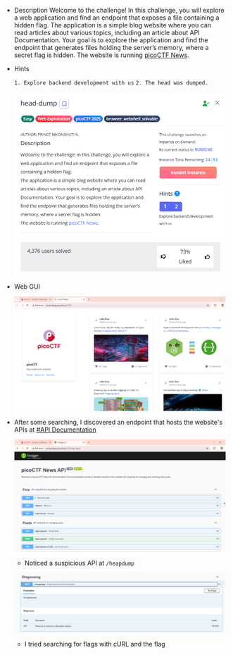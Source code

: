 - Description
    Welcome to the challenge! In this challenge, you will explore a web application and find an endpoint that exposes a file containing a hidden flag.
    The application is a simple blog website where you can read articles about various topics, including an article about API Documentation. Your goal is to explore the application and find the endpoint that generates files holding the server’s memory, where a secret flag is hidden.
    The website is running [picoCTF News](http://verbal-sleep.picoctf.net:57391/).

- Hints

    `1. Explore backend development with us`
    `2. The head was dumped.`

    ![alt text](image.png)

- Web GUI 

    ![alt text](image-1.png)

- After some searching, I discovered an endpoint that hosts the website's APIs at [#API Documentation](http://verbal-sleep.picoctf.net:57391/api-docs/)

    ![alt text](image-2.png)

    - Noticed a suspicious API at `/heapdump`

    ![alt text](image-3.png)

    - I tried searching for flags with cURL and the flag 
